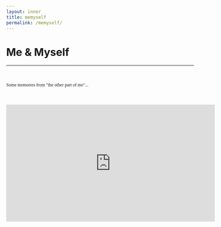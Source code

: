 ```yaml
---
layout: inner
title: memyself
permalink: /memyself/
---
```



# Me & Myself
---

<p>&nbsp;
</p>

<p style="font-size:12px;font-family: Times New Roman">
Some memories from "the other part of me"...
  </p>

<p>&nbsp;
</p>

<iframe width="560" height="315" src="https://www.youtube.com/embed/7lWfZq4yxqg" title="YouTube video player" frameborder="0" allow="accelerometer; autoplay; clipboard-write; encrypted-media; gyroscope; picture-in-picture" allowfullscreen></iframe>
